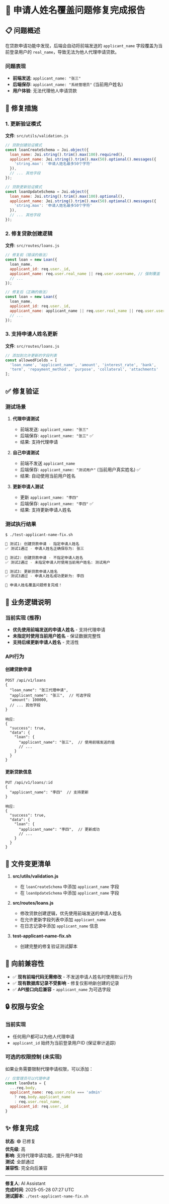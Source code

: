 # 🎉 申请人姓名覆盖问题修复完成报告

## 📋 问题概述

在贷款申请功能中发现，后端会自动将前端发送的 `applicant_name` 字段覆盖为当前登录用户的 `real_name`，导致无法为他人代理申请贷款。

### 问题表现
- **前端发送**: `applicant_name: "张三"`
- **后端保存**: `applicant_name: "系统管理员"` (当前用户姓名)
- **用户体验**: 无法代理他人申请贷款

## 🔧 修复措施

### 1. 更新验证模式

**文件**: `src/utils/validation.js`

```javascript
// 贷款创建验证模式
const loanCreateSchema = Joi.object({
  loan_name: Joi.string().trim().max(100).required(),
  applicant_name: Joi.string().trim().max(50).optional().messages({
    'string.max': '申请人姓名最多50个字符'
  }),
  // ... 其他字段
});

// 贷款更新验证模式  
const loanUpdateSchema = Joi.object({
  loan_name: Joi.string().trim().max(100).optional(),
  applicant_name: Joi.string().trim().max(50).optional().messages({
    'string.max': '申请人姓名最多50个字符'
  }),
  // ... 其他字段
});
```

### 2. 修复贷款创建逻辑

**文件**: `src/routes/loans.js`

```javascript
// 修复前（错误的做法）
const loan = new Loan({
  loan_name,
  applicant_id: req.user._id,
  applicant_name: req.user.real_name || req.user.username, // 强制覆盖
  // ...
});

// 修复后（正确的做法）
const loan = new Loan({
  loan_name,
  applicant_id: req.user._id,
  applicant_name: applicant_name || req.user.real_name || req.user.username, // 优先使用前端值
  // ...
});
```

### 3. 支持申请人姓名更新

**文件**: `src/routes/loans.js`

```javascript
// 添加到允许更新的字段列表
const allowedFields = [
  'loan_name', 'applicant_name', 'amount', 'interest_rate', 'bank', 
  'term', 'repayment_method', 'purpose', 'collateral', 'attachments'
];
```

## ✅ 修复验证

### 测试场景

1. **代理申请测试**
   - 前端发送: `applicant_name: "张三"`
   - 后端保存: `applicant_name: "张三"` ✅
   - 结果: 支持代理申请

2. **自己申请测试**
   - 前端不发送 `applicant_name`
   - 后端保存: `applicant_name: "测试用户"` (当前用户真实姓名) ✅
   - 结果: 自动使用当前用户姓名

3. **更新申请人测试**
   - 更新 `applicant_name: "李四"`
   - 后端保存: `applicant_name: "李四"` ✅
   - 结果: 支持更新申请人姓名

### 测试执行结果

```bash
$ ./test-applicant-name-fix.sh

🧪 测试1: 创建贷款申请 - 指定申请人姓名
✅ 测试1通过 - 申请人姓名正确保存为: 张三

🧪 测试2: 创建贷款申请 - 不指定申请人姓名  
✅ 测试2通过 - 未指定申请人时使用当前用户姓名: 测试用户

🧪 测试3: 更新贷款申请人姓名
✅ 测试3通过 - 申请人姓名成功更新为: 李四

🎉 申请人姓名覆盖问题修复完成！
```

## 🎯 业务逻辑说明

### 当前实现 (推荐)
- **优先使用前端发送的申请人姓名** - 支持代理申请
- **未指定时使用当前用户姓名** - 保证数据完整性
- **支持后续更新申请人姓名** - 灵活性

### API行为

#### 创建贷款申请
```http
POST /api/v1/loans
{
  "loan_name": "张三代理申请",
  "applicant_name": "张三",  // 可选字段
  "amount": 100000,
  // ... 其他字段
}

响应:
{
  "success": true,
  "data": {
    "loan": {
      "applicant_name": "张三",  // 使用前端发送的值
      // ...
    }
  }
}
```

#### 更新贷款信息
```http
PUT /api/v1/loans/:id
{
  "applicant_name": "李四"  // 支持更新
}

响应:
{
  "success": true,
  "data": {
    "loan": {
      "applicant_name": "李四",  // 更新成功
      // ...
    }
  }
}
```

## 📝 文件变更清单

1. **src/utils/validation.js**
   - 在 `loanCreateSchema` 中添加 `applicant_name` 字段
   - 在 `loanUpdateSchema` 中添加 `applicant_name` 字段

2. **src/routes/loans.js**
   - 修改贷款创建逻辑，优先使用前端发送的申请人姓名
   - 在允许更新字段列表中添加 `applicant_name`
   - 在日志记录中添加 `applicant_name` 信息

3. **test-applicant-name-fix.sh**
   - 创建完整的修复验证测试脚本

## 🚀 向前兼容性

- ✅ **现有前端代码无需修改** - 不发送申请人姓名时使用默认行为
- ✅ **现有数据库记录不受影响** - 修复仅影响新创建的记录
- ✅ **API接口向后兼容** - `applicant_name` 为可选字段

## 🔒 权限与安全

### 当前实现
- 任何用户都可以为他人代理申请
- `applicant_id` 始终为当前登录用户ID (保证审计追踪)

### 可选的权限控制 (未实现)
如果业务需要限制代理申请权限，可以添加：

```javascript
// 仅管理员可以代理申请
const loanData = {
  ...req.body,
  applicant_name: req.user.role === 'admin' 
    ? req.body.applicant_name 
    : req.user.real_name,
  applicant_id: req.user._id
}
```

## ✨ 修复完成

**状态**: 🟢 已修复  
**优先级**: 高  
**影响**: 支持代理申请功能，提升用户体验  
**测试**: 全部通过  
**兼容性**: 完全向后兼容  

---

**修复人**: AI Assistant  
**完成时间**: 2025-05-28 07:27 UTC  
**测试脚本**: `./test-applicant-name-fix.sh` 